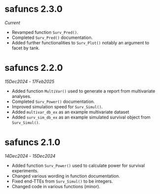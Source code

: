 # safuncs 2.3.0

*Current*
* Revamped function `Surv_Pred()`.
* Completed `Surv_Pred()` documentation.
* Added further functionalities to `Surv_Plot()` notably an argument to facet by tank.

# safuncs 2.2.0

*15Dec2024* - *17Feb2025*
* Added function `MultiVar()` used to generate a report from multivariate analyses.
* Completed `Surv_Power()` documentation.
* Improved simulation speed for `Surv_Simul()`.
* Added `multivar_db_ex` as an example multivariate dataset
* Added `surv_sim_db_ex` as an example simulated survival object from `Surv_Simul()`.

# safuncs 2.1.0

*14Dec2024* - *15Dec2024*
* Added function `Surv_Power()` used to calculate power for survival experiments.
* Changed various wording in function documentation.
* Fixed end-TTEs from `Surv_Simul()` to be integers.
* Changed code in various functions (minor).
